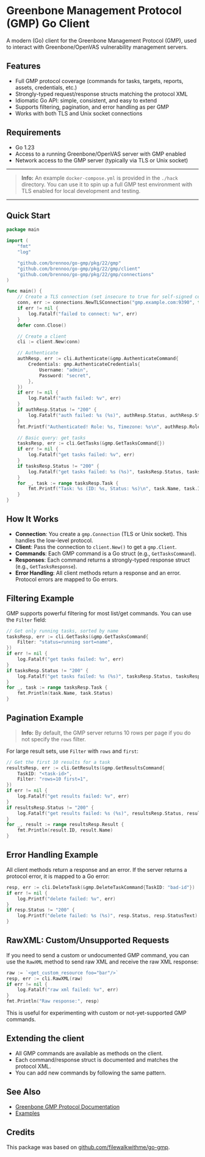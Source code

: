 # Greenbone Management Protocol (GMP) Go Client

A modern (Go) client for the Greenbone Management Protocol (GMP), used to interact with Greenbone/OpenVAS vulnerability management servers.

## Features

- Full GMP protocol coverage (commands for tasks, targets, reports, assets, credentials, etc.)
- Strongly-typed request/response structs matching the protocol XML
- Idiomatic Go API: simple, consistent, and easy to extend
- Supports filtering, pagination, and error handling as per GMP
- Works with both TLS and Unix socket connections

## Requirements

- Go 1.23
- Access to a running Greenbone/OpenVAS server with GMP enabled
- Network access to the GMP server (typically via TLS or Unix socket)

---

> **Info:**
> An example `docker-compose.yml` is provided in the `./hack` directory. You can use it to spin up a full GMP test environment with TLS enabled for local development and testing.

---

## Quick Start

```go
package main

import (
	"fmt"
	"log"

	"github.com/brennoo/go-gmp/pkg/22/gmp"
	"github.com/brennoo/go-gmp/pkg/22/gmp/client"
	"github.com/brennoo/go-gmp/pkg/22/gmp/connections"
)

func main() {
	// Create a TLS connection (set insecure to true for self-signed certs)
	conn, err := connections.NewTLSConnection("gmp.example.com:9390", true)
	if err != nil {
		log.Fatalf("failed to connect: %v", err)
	}
	defer conn.Close()

	// Create a client
	cli := client.New(conn)

	// Authenticate
	authResp, err := cli.Authenticate(&gmp.AuthenticateCommand{
		Credentials: gmp.AuthenticateCredentials{
			Username: "admin",
			Password: "secret",
		},
	})
	if err != nil {
		log.Fatalf("auth failed: %v", err)
	}
	if authResp.Status != "200" {
		log.Fatalf("auth failed: %s (%s)", authResp.Status, authResp.StatusText)
	}
	fmt.Printf("Authenticated! Role: %s, Timezone: %s\n", authResp.Role, authResp.Timezone)

	// Basic query: get tasks
	tasksResp, err := cli.GetTasks(&gmp.GetTasksCommand{})
	if err != nil {
		log.Fatalf("get tasks failed: %v", err)
	}
	if tasksResp.Status != "200" {
		log.Fatalf("get tasks failed: %s (%s)", tasksResp.Status, tasksResp.StatusText)
	}
	for _, task := range tasksResp.Task {
		fmt.Printf("Task: %s (ID: %s, Status: %s)\n", task.Name, task.ID, task.Status)
	}
}
```

## How It Works

- **Connection**: You create a `gmp.Connection` (TLS or Unix socket). This handles the low-level protocol.
- **Client**: Pass the connection to `client.New()` to get a `gmp.Client`.
- **Commands**: Each GMP command is a Go struct (e.g., `GetTasksCommand`).
- **Responses**: Each command returns a strongly-typed response struct (e.g., `GetTasksResponse`).
- **Error Handling**: All client methods return a response and an error. Protocol errors are mapped to Go errors.

## Filtering Example

GMP supports powerful filtering for most list/get commands. You can use the `Filter` field:

```go
// Get only running tasks, sorted by name
tasksResp, err := cli.GetTasks(&gmp.GetTasksCommand{
	Filter: "status=running sort=name",
})
if err != nil {
	log.Fatalf("get tasks failed: %v", err)
}
if tasksResp.Status != "200" {
	log.Fatalf("get tasks failed: %s (%s)", tasksResp.Status, tasksResp.StatusText)
}
for _, task := range tasksResp.Task {
	fmt.Println(task.Name, task.Status)
}
```

## Pagination Example

> **Info:**
> By default, the GMP server returns 10 rows per page if you do not specify the `rows` filter.

For large result sets, use `Filter` with `rows` and `first`:

```go
// Get the first 10 results for a task
resultsResp, err := cli.GetResults(&gmp.GetResultsCommand{
	TaskID: "<task-id>",
	Filter: "rows=10 first=1",
})
if err != nil {
	log.Fatalf("get results failed: %v", err)
}
if resultsResp.Status != "200" {
	log.Fatalf("get results failed: %s (%s)", resultsResp.Status, resultsResp.StatusText)
}
for _, result := range resultsResp.Result {
	fmt.Println(result.ID, result.Name)
}
```

## Error Handling Example

All client methods return a response and an error. If the server returns a protocol error, it is mapped to a Go error:

```go
resp, err := cli.DeleteTask(&gmp.DeleteTaskCommand{TaskID: "bad-id"})
if err != nil {
	log.Printf("delete failed: %v", err)
}
if resp.Status != "200" {
	log.Printf("delete failed: %s (%s)", resp.Status, resp.StatusText)
}
```

## RawXML: Custom/Unsupported Requests

If you need to send a custom or undocumented GMP command, you can use the `RawXML` method to send raw XML and receive the raw XML response:

```go
raw := `<get_custom_resource foo="bar"/>`
resp, err := cli.RawXML(raw)
if err != nil {
	log.Fatalf("raw xml failed: %v", err)
}
fmt.Println("Raw response:", resp)
```

This is useful for experimenting with custom or not-yet-supported GMP commands.

## Extending the client

- All GMP commands are available as methods on the client.
- Each command/response struct is documented and matches the protocol XML.
- You can add new commands by following the same pattern.

## See Also

- [Greenbone GMP Protocol Documentation](https://docs.greenbone.net/API/GMP/gmp-22.6.html)
- [Examples](../../../examples/)

## Credits

This package was based on [github.com/filewalkwithme/go-gmp](https://github.com/filewalkwithme/go-gmp). 
